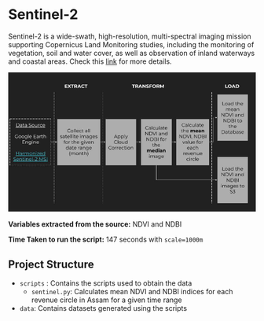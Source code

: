 # Sentinel-2
Sentinel-2 is a wide-swath, high-resolution, multi-spectral imaging mission supporting Copernicus Land Monitoring studies, including the monitoring of vegetation, soil and water cover, as well as observation of inland waterways and coastal areas. Check this [link](https://developers.google.com/earth-engine/datasets/catalog/COPERNICUS_S2_SR_HARMONIZED#description) for more details.

![Alt text](<docs/IDS-DRR ETL SENTINEL.jpg>)

**Variables extracted from the source:** NDVI and NDBI

**Time Taken to run the script:** 
147 seconds with `scale=1000m`

## Project Structure
- `scripts` : Contains the scripts used to obtain the data
    - `sentinel.py`: Calculates mean NDVI and NDBI indices for each revenue circle in Assam for a given time range
- `data`: Contains datasets generated using the scripts

